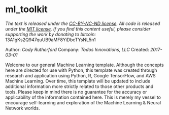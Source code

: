 # ml_toolkit
*The text is released under the [CC-BY-NC-ND license](https://creativecommons.org/licenses/by-nc-nd/3.0/us/legalcode). All code is released under the [MIT license](https://opensource.org/licenses/MIT). If you find this content useful, please consider supporting the work by donating to bitcoin:* 13A1gKs2Q947quUB9aMF8YiDbcTYsNL5n1

Author:  *Cody Rutherford*
Company: *Todos Innovations, LLC*
Created: *2017-03-01*

Welcome to our general Machine Learning template. Although the concepts here are directed for use with Python, this template was
created through research and application using Python, R, Google TensorFlow, and AWS Machine Learning. Over time, this template
will be updated to include additional information more strictly related to those other products and tools. Please keep in mind
there is no guarantee for the accuracy or applicability of the information contained here. This is merely my vessel to
encourage self-learning and exploration of the Machine Learning & Neural Network worlds.
